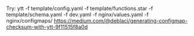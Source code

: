 Try: ytt -f template/config.yaml  -f template/functions.star  -f template/schema.yaml -f dev.yaml -f nginx/values.yaml -f nginx/configmaps/
https://medium.com/@deblaci/generating-configmap-checksum-with-ytt-9f11515f8a0d
